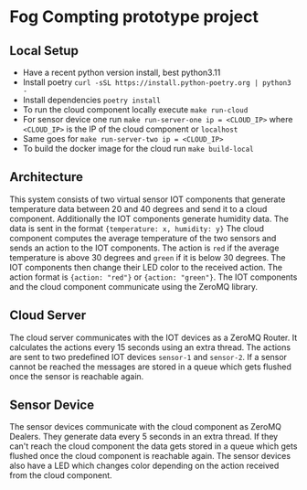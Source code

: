 # Fog Compting prototype project

## Local Setup

- Have a recent python version install, best python3.11
- Install poetry `curl -sSL https://install.python-poetry.org | python3 -`
- Install dependencies `poetry install`
- To run the cloud component locally execute `make run-cloud`
- For sensor device one run `make run-server-one ip = <CLOUD_IP>` where `<CLOUD_IP>` is the IP of the cloud component or `localhost`
- Same goes for `make run-server-two ip = <CLOUD_IP>`
- To build the docker image for the cloud run `make build-local`
  

## Architecture

This system consists of two virtual sensor IOT components that generate temperature data between 20 and 40 degrees and send it to a cloud component. Additionally the IOT components generate humidity data. The data is sent in the format `{temperature: x, humidity: y}` The cloud component computes the average temperature of the two sensors and sends an action to the IOT components. The action is `red` if the average temperature is above 30 degrees and `green` if it is below 30 degrees. The IOT components then change their LED color to the received action. The action format is `{action: "red"}` or `{action: "green"}`. The IOT components and the cloud component communicate using the ZeroMQ library. 

## Cloud Server
The cloud server communicates with the IOT devices as a ZeroMQ Router. It calculates the actions every 15 seconds using an extra thread. The actions are sent to two predefined IOT devices `sensor-1` and `sensor-2`. If a sensor cannot be reached the messages are stored in a queue which gets flushed once the sensor is reachable again.

## Sensor Device
The sensor devices communicate with the cloud component as ZeroMQ Dealers. They generate data every 5 seconds in an extra thread. If they can't reach the cloud component the data gets stored in a queue which gets flushed once the cloud component is reachable again. The sensor devices also have a LED which changes color depending on the action received from the cloud component.